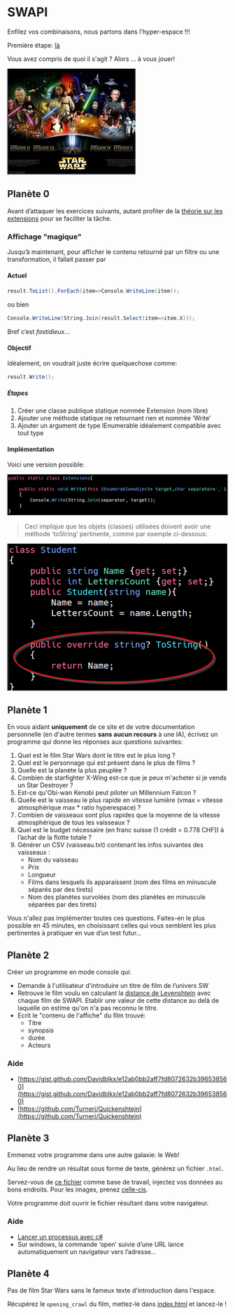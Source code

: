# SWAPI

Enfilez vos combinaisons, nous partons dans l'hyper-espace !!!

Première étape: [là](https://swapi.dev/)

Vous avez compris de quoi il s'agit ? Alors ... à vous jouer!

![Screenshot](images/screenshot_20250923_141854.png)

## Planète 0
Avant d’attaquer les exercices suivants, autant profiter de la [théorie sur les extensions](../../supports/source/05-Extension.md) pour se faciliter la tâche.

### Affichage "magique"

Jusqu’à maintenant, pour afficher le contenu retourné par un filtre ou une transformation, il fallait passer par

#### Actuel

``` csharp
result.ToList().ForEach(item=>Console.WriteLine(item));
```

ou bien

``` csharp
Console.WriteLine(String.Join(result.Select(item=>item.X)));
```

Bref c’est *fastidieux*...

#### Objectif
Idéalement, on voudrait juste écrire quelquechose comme:

``` csharp
result.Write();
```

##### Étapes
1. Créer une classe publique statique nommée Extension (nom libre)
2. Ajouter une méthode statique ne retournant rien et nommée ‘Write’
3. Ajouter un argument de type IEnumerable idéalement compatible avec tout type

#### Implémentation
Voici une version possible:

![Screenshot](images/screenshot_20250923_140333.png)

> Ceci implique que les objets (classes) utilisées doivent avoir une méthode ‘toString’ pertinente, comme par exemple ci-dessous:

![Screenshot](images/screenshot_20250923_141004.png)


## Planète 1

En vous aidant **uniquement** de ce site et de votre documentation personnelle (en d'autre termes **sans aucun recours** à une IA), écrivez un programme qui donne les réponses aux questions suivantes:

1. Quel est le film Star Wars dont le titre est le plus long ?
2. Quel est le personnage qui est présent dans le plus de films ?
3. Quelle est la planète la plus peuplée ?
4. Combien de starfighter X-Wing est-ce que je peux m'acheter si je vends un Star Destroyer ?
5. Est-ce qu'Obi-wan Kenobi peut piloter un Millennium Falcon ?
6. Quelle est le vaisseau le plus rapide en vitesse lumière (vmax = vitesse atmosphérique max * ratio hyperespace) ?
7. Combien de vaisseaux sont plus rapides que la moyenne de la vitesse atmosphérique de tous les vaisseaux ?
8. Quel est le budget nécessaire (en franc suisse (1 crédit = 0.778 CHF)) à l’achat de la flotte totale ?
9. Générer un CSV (vaisseau.txt) contenant les infos suivantes des vaisseaux : 
   - Nom du vaisseau
   - Prix
   - Longueur
   - Films dans lesquels ils apparaissent (nom des films en minuscule séparés par des tirets)
   - Nom des planètes survolées (nom des planètes en minuscule séparées par des tirets)

Vous n'allez pas implémenter toutes ces questions. Faites-en le plus possible en 45 minutes, en choisissant celles qui vous semblent les plus pertinentes à pratiquer en vue d’un test futur...

## Planète 2

Créer un programme en mode console qui:

  - Demande à l'utilisateur d'introduire un titre de film de l’univers SW
  - Retrouve le film voulu en calculant la [distance de Levenshtein](https://fr.wikipedia.org/wiki/Distance_de_Levenshtein) avec chaque film de SWAPI. Etablir une valeur de cette distance au delà de laquelle on estime qu'on n'a pas reconnu le titre.
  - Ecrit le "contenu de l'affiche" du film trouvé: 
    - Titre
    - synopsis
    - durée
    - Acteurs
	
### Aide
- [https://gist.github.com/Davidblkx/e12ab0bb2aff7fd8072632b396538560](https://gist.github.com/Davidblkx/e12ab0bb2aff7fd8072632b396538560)
- [https://github.com/Turnerj/Quickenshtein](https://github.com/Turnerj/Quickenshtein)

## Planète 3

Emmenez votre programme dans une autre galaxie: le Web!

Au lieu de rendre un résultat sous forme de texte, générez un fichier `.html`.

Servez-vous de [ce fichier](./billboard.html) comme base de travail, injectez vos données au bons endroits. Pour les images, prenez [celle-cis](./sw-affiches.zip).

Votre programme doit ouvrir le fichier résultant dans votre navigateur.

### Aide
- [Lancer un processus avec c#](https://learn.microsoft.com/en-us/dotnet/api/system.diagnostics.process?view=net-9.0)
- Sur windows, la commande ‘open’ suivie d’une URL lance automatiquement un navigateur vers l’adresse...

## Planète 4

Pas de film Star Wars sans le fameux texte d'introduction dans l'espace.

Récupérez le `opening_crawl` du film, mettez-le dans [index.html](./crawler/index.html) et lancez-le !
